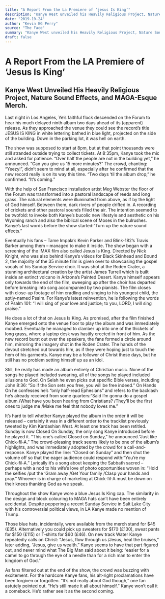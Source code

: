 ```yaml
---
title: "A Report From the La Premiere of ​‘jesus Is King’"
description: "Kanye West unveiled his Heavily Religious Project, Nature Sound Effects, and MAGA-Esque Merch. The show was supposed to start at 8pm, but at that point thousands were still stranded outside trying to ..."
date: "2019-10-24"
author: "Kevin EG Perry"
source: "The Face"
summary: "Kanye West unveiled his Heavily Religious Project, Nature Sound Effects, and MAGA-Esque Merch. The show was supposed to start at 8pm, but at that point thousands were still stranded outside trying to collect tickets. With the help of San Francisco installation artist Meg Webster the floor of the Forum was transformed into a pastoral landscape of reeds and long grass."
draft: false
---
```


# A Report From the LA Premiere of ​‘Jesus Is King’

## Kanye West Unveiled His Heavily Religious Project, Nature Sound Effects, and MAGA-Esque Merch.

Last night in Los Angeles, Ye’s faithful flock descended on the Forum to hear his much delayed ninth album two days ahead of its (apparent) release. As they approached the venue they could see the record’s title JESUS IS KING in white lettering bathed in blue light, projected on the side of the building. Down in the parking lot, it was hell on earth.

The show was supposed to start at 8pm, but at that point thousands were still stranded outside trying to collect tickets. At 8:35pm, Kanye took the mic and asked for patience. ​“Over half the people are not in the building yet,” he announced. ​“Can you give us 15 more minutes?” The crowd, chanting: ​“Yeezy!”, didn’t seem to mind at all, especially after he confirmed that the new record really is on its way this time. ​“Two days ​‘til the album drop,” he confirmed. ​“It’s coming.”

With the help of San Francisco installation artist Meg Webster the floor of the Forum was transformed into a pastoral landscape of reeds and long grass. The natural elements were illuminated from above, as if by the light of God himself. Between them, dark rivers of people drifted in. A recording of crickets and other pastoral sounds filled the air. The intention seemed to be twofold: to invoke both Kanye’s bucolic new lifestyle and aesthetic on his Wyoming ranch and also the biblical scene of Moses in the bulrushes. Kanye’s last words before the show started: ​“Turn up the nature sound effects.”

Eventually his fans – Tame Impala’s Kevin Parker and Blink-182​’s Travis Barker among them – managed to make it inside. The show began with a screening of the IMAX film also called Jesus Is King. Directed by Nick Knight, who was also behind Kanye’s videos for Black Skinhead and Bound 2, the majority of the 35 minute film is given over to showcasing the gospel vocals of his Sunday Service choir. It was shot at the Roden Crater, a stunning architectural creation by the artist James Turrell which is built inside an extinct volcano in Arizona’s Painted Desert. Kanye himself appears only towards the end of the film, sweeping up after the choir has departed before breaking into song accompanied by two pianists. The film closes with close-up footage of him cradling and singing to his youngest child, the aptly-named Psalm. For Kanye’s latest reinvention, he is following the words of Psalm 101: ​“I will sing of your love and justice; to you, LORD, I will sing praise.”

He does a lot of that on Jesus Is King. As promised, after the film finished Kanye emerged onto the venue floor to play the album and was immediately mobbed. Eventually he managed to clamber up into one of the thickets of long grass, where a laptop desk was hastily erected in front of him. As the new record burst out over the speakers, the fans formed a circle around him, mirroring the imagery shot in the Roden Crater. The hands of the devout stretched out towards him, as if they were hoping just to touch the hem of his garments. Kanye may be a follower of Christ these days, but he still has no problem setting himself up as an idol.

Still, he really has made an album entirely of Christian music. None of the songs he played included swearing, all of the songs he played included allusions to God. On Selah he even picks out specific Bible verses, including John 8:36: ​“So if the Son sets you free, you will be free indeed.” On Hands On he confesses he’s ​“only half-read Ephesians” and refers to the backlash he’s already received from some quarters: ​“Said I’m gonna do a gospel album /​What have you been hearing from Christians? /​They’ll be the first ones to judge me /​Make me feel that nobody loves me.”

It’s hard to tell whether Kanye played the album in the order it will be released – certainly it was in a different order to the tracklist previously tweeted by Kim Kardashian West. At least one track has been retitled. Sunday is now Closed On Sunday, the only song Kanye introduced before he played it. ​“This one’s called Closed on Sunday,” he announced. ​“Just like Chick-fil‑A.” The crowd-pleasing track seems likely to be one of the album’s highlights, and was immediately adopted by the crowd for a call-and-response. Kanye played the line: ​“Closed on Sunday” and then shut the volume off so that the eager audience could respond with: ​“You’re my Chick-fil‑A.” Lyrically it’s a song about keeping the Sabbath sacred – perhaps with a nod to his wife’s love of photo opportunities woven in: ​“Hold the selfies /​put the ​‘Gram away /​Get Your family /​Clasp your hands and pray.” Whoever is in charge of marketing at Chick-fil‑A must be down on their knees thanking God as we speak.

Throughout the show Kanye wore a blue Jesus Is King cap. The similarity in the design and block colouring to MAGA hats can’t have been entirely accidental. Despite peppering a recent Sunday Service in Salt Lake City with his controversial political views, in LA Kanye made no mention of Trump.

Those blue hats, incidentally, were available from the merch stand for $45 (£35). Alternatively you could pick up sweaters for $170 (£130), sweat pants for $150 (£115) or T‑shirts for $60 (£46). On new track Water Kanye repeatedly calls on Christ: ​“Jesus, flow through us /​Jesus, heal the bruises,” later adding, ​“Jesus, give us wealth.” Kanye seems to have that part figured out, and never mind what The Big Man said about it being: ​“easier for a camel to go through the eye of a needle than for a rich man to enter the kingdom of God.”

As fans filtered out at the end of the show, the crowd was buzzing with excitement. For the hardcore Kanye fans, his alt-right proclamations have been forgiven or forgotten. ​“It’s not really about God though,” one fan astutely pointed out. ​“He’s still made it all about himself.” Kanye won’t call it a comeback. He’d rather see it as the second coming.
